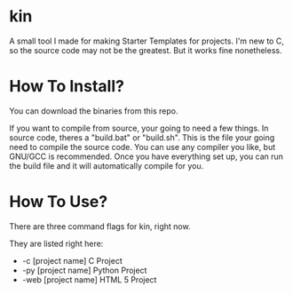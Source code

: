 # kin
A small tool I made for making Starter Templates for projects.
I'm new to C, so the source code may not be the greatest.
But it works fine nonetheless.

# How To Install?
You can download the binaries from this repo.

If you want to compile from source, your going to need a few things.
In source code, theres a "build.bat" or "build.sh".
This is the file your going need to compile the source code.
You can use any compiler you like, but GNU/GCC is recommended.
Once you have everything set up, you can run the build file and it will automatically compile for you.

# How To Use?
There are three command flags for kin, right now.

They are listed right here:
*  -c [project name] C Project
*  -py [project name] Python Project
*  -web [project name] HTML 5 Project
